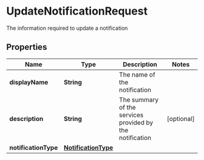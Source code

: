

# UpdateNotificationRequest

The information required to update a notification

## Properties

| Name | Type | Description | Notes |
|------------ | ------------- | ------------- | -------------|
|**displayName** | **String** | The name of the notification |  |
|**description** | **String** | The summary of the services provided by the notification |  [optional] |
|**notificationType** | [**NotificationType**](NotificationType.md) |  |  |



